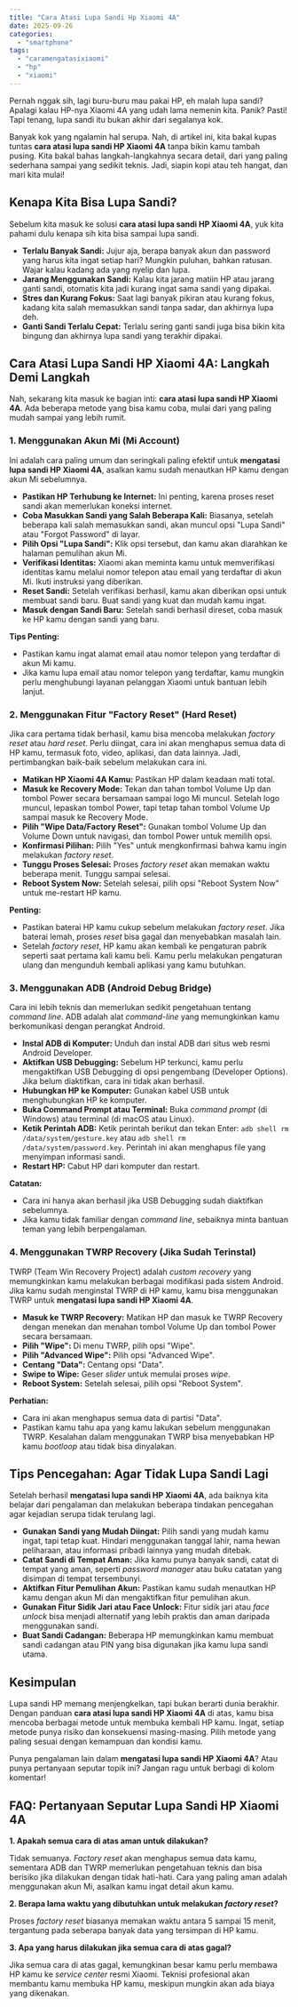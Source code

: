 ```yaml
---
title: "Cara Atasi Lupa Sandi Hp Xiaomi 4A"
date: 2025-09-26
categories: 
  - "smartphone"
tags: 
  - "caramengatasixiaomi"
  - "hp"
  - "xiaomi"
---
```


Pernah nggak sih, lagi buru-buru mau pakai HP, eh malah lupa sandi? Apalagi kalau HP-nya Xiaomi 4A yang udah lama nemenin kita. Panik? Pasti! Tapi tenang, lupa sandi itu bukan akhir dari segalanya kok.

Banyak kok yang ngalamin hal serupa. Nah, di artikel ini, kita bakal kupas tuntas **cara atasi lupa sandi HP Xiaomi 4A** tanpa bikin kamu tambah pusing. Kita bakal bahas langkah-langkahnya secara detail, dari yang paling sederhana sampai yang sedikit teknis. Jadi, siapin kopi atau teh hangat, dan mari kita mulai!

## Kenapa Kita Bisa Lupa Sandi?

Sebelum kita masuk ke solusi **cara atasi lupa sandi HP Xiaomi 4A**, yuk kita pahami dulu kenapa sih kita bisa sampai lupa sandi.

- **Terlalu Banyak Sandi:** Jujur aja, berapa banyak akun dan password yang harus kita ingat setiap hari? Mungkin puluhan, bahkan ratusan. Wajar kalau kadang ada yang nyelip dan lupa.
- **Jarang Menggunakan Sandi:** Kalau kita jarang matiin HP atau jarang ganti sandi, otomatis kita jadi kurang ingat sama sandi yang dipakai.
- **Stres dan Kurang Fokus:** Saat lagi banyak pikiran atau kurang fokus, kadang kita salah memasukkan sandi tanpa sadar, dan akhirnya lupa deh.
- **Ganti Sandi Terlalu Cepat:** Terlalu sering ganti sandi juga bisa bikin kita bingung dan akhirnya lupa sandi yang terakhir dipakai.

## Cara Atasi Lupa Sandi HP Xiaomi 4A: Langkah Demi Langkah

Nah, sekarang kita masuk ke bagian inti: **cara atasi lupa sandi HP Xiaomi 4A**. Ada beberapa metode yang bisa kamu coba, mulai dari yang paling mudah sampai yang lebih rumit.

### 1\. Menggunakan Akun Mi (Mi Account)

Ini adalah cara paling umum dan seringkali paling efektif untuk **mengatasi lupa sandi HP Xiaomi 4A**, asalkan kamu sudah menautkan HP kamu dengan akun Mi sebelumnya.

- **Pastikan HP Terhubung ke Internet:** Ini penting, karena proses reset sandi akan memerlukan koneksi internet.
- **Coba Masukkan Sandi yang Salah Beberapa Kali:** Biasanya, setelah beberapa kali salah memasukkan sandi, akan muncul opsi "Lupa Sandi" atau "Forgot Password" di layar.
- **Pilih Opsi "Lupa Sandi":** Klik opsi tersebut, dan kamu akan diarahkan ke halaman pemulihan akun Mi.
- **Verifikasi Identitas:** Xiaomi akan meminta kamu untuk memverifikasi identitas kamu melalui nomor telepon atau email yang terdaftar di akun Mi. Ikuti instruksi yang diberikan.
- **Reset Sandi:** Setelah verifikasi berhasil, kamu akan diberikan opsi untuk membuat sandi baru. Buat sandi yang kuat dan mudah kamu ingat.
- **Masuk dengan Sandi Baru:** Setelah sandi berhasil direset, coba masuk ke HP kamu dengan sandi yang baru.

**Tips Penting:**

- Pastikan kamu ingat alamat email atau nomor telepon yang terdaftar di akun Mi kamu.
- Jika kamu lupa email atau nomor telepon yang terdaftar, kamu mungkin perlu menghubungi layanan pelanggan Xiaomi untuk bantuan lebih lanjut.

### 2\. Menggunakan Fitur "Factory Reset" (Hard Reset)

Jika cara pertama tidak berhasil, kamu bisa mencoba melakukan _factory reset_ atau _hard reset_. Perlu diingat, cara ini akan menghapus semua data di HP kamu, termasuk foto, video, aplikasi, dan data lainnya. Jadi, pertimbangkan baik-baik sebelum melakukan cara ini.

- **Matikan HP Xiaomi 4A Kamu:** Pastikan HP dalam keadaan mati total.
- **Masuk ke Recovery Mode:** Tekan dan tahan tombol Volume Up dan tombol Power secara bersamaan sampai logo Mi muncul. Setelah logo muncul, lepaskan tombol Power, tapi tetap tahan tombol Volume Up sampai masuk ke Recovery Mode.
- **Pilih "Wipe Data/Factory Reset":** Gunakan tombol Volume Up dan Volume Down untuk navigasi, dan tombol Power untuk memilih opsi.
- **Konfirmasi Pilihan:** Pilih "Yes" untuk mengkonfirmasi bahwa kamu ingin melakukan _factory reset_.
- **Tunggu Proses Selesai:** Proses _factory reset_ akan memakan waktu beberapa menit. Tunggu sampai selesai.
- **Reboot System Now:** Setelah selesai, pilih opsi "Reboot System Now" untuk me-restart HP kamu.

**Penting:**

- Pastikan baterai HP kamu cukup sebelum melakukan _factory reset_. Jika baterai lemah, proses _reset_ bisa gagal dan menyebabkan masalah lain.
- Setelah _factory reset_, HP kamu akan kembali ke pengaturan pabrik seperti saat pertama kali kamu beli. Kamu perlu melakukan pengaturan ulang dan mengunduh kembali aplikasi yang kamu butuhkan.

### 3\. Menggunakan ADB (Android Debug Bridge)

Cara ini lebih teknis dan memerlukan sedikit pengetahuan tentang _command line_. ADB adalah alat _command-line_ yang memungkinkan kamu berkomunikasi dengan perangkat Android.

- **Instal ADB di Komputer:** Unduh dan instal ADB dari situs web resmi Android Developer.
- **Aktifkan USB Debugging:** Sebelum HP terkunci, kamu perlu mengaktifkan USB Debugging di opsi pengembang (Developer Options). Jika belum diaktifkan, cara ini tidak akan berhasil.
- **Hubungkan HP ke Komputer:** Gunakan kabel USB untuk menghubungkan HP ke komputer.
- **Buka Command Prompt atau Terminal:** Buka _command prompt_ (di Windows) atau terminal (di macOS atau Linux).
- **Ketik Perintah ADB:** Ketik perintah berikut dan tekan Enter: `adb shell rm /data/system/gesture.key` atau `adb shell rm /data/system/password.key`. Perintah ini akan menghapus file yang menyimpan informasi sandi.
- **Restart HP:** Cabut HP dari komputer dan restart.

**Catatan:**

- Cara ini hanya akan berhasil jika USB Debugging sudah diaktifkan sebelumnya.
- Jika kamu tidak familiar dengan _command line_, sebaiknya minta bantuan teman yang lebih berpengalaman.

### 4\. Menggunakan TWRP Recovery (Jika Sudah Terinstal)

TWRP (Team Win Recovery Project) adalah _custom recovery_ yang memungkinkan kamu melakukan berbagai modifikasi pada sistem Android. Jika kamu sudah menginstal TWRP di HP kamu, kamu bisa menggunakan TWRP untuk **mengatasi lupa sandi HP Xiaomi 4A**.

- **Masuk ke TWRP Recovery:** Matikan HP dan masuk ke TWRP Recovery dengan menekan dan menahan tombol Volume Up dan tombol Power secara bersamaan.
- **Pilih "Wipe":** Di menu TWRP, pilih opsi "Wipe".
- **Pilih "Advanced Wipe":** Pilih opsi "Advanced Wipe".
- **Centang "Data":** Centang opsi "Data".
- **Swipe to Wipe:** Geser _slider_ untuk memulai proses _wipe_.
- **Reboot System:** Setelah selesai, pilih opsi "Reboot System".

**Perhatian:**

- Cara ini akan menghapus semua data di partisi "Data".
- Pastikan kamu tahu apa yang kamu lakukan sebelum menggunakan TWRP. Kesalahan dalam menggunakan TWRP bisa menyebabkan HP kamu _bootloop_ atau tidak bisa dinyalakan.

## Tips Pencegahan: Agar Tidak Lupa Sandi Lagi

Setelah berhasil **mengatasi lupa sandi HP Xiaomi 4A**, ada baiknya kita belajar dari pengalaman dan melakukan beberapa tindakan pencegahan agar kejadian serupa tidak terulang lagi.

- **Gunakan Sandi yang Mudah Diingat:** Pilih sandi yang mudah kamu ingat, tapi tetap kuat. Hindari menggunakan tanggal lahir, nama hewan peliharaan, atau informasi pribadi lainnya yang mudah ditebak.
- **Catat Sandi di Tempat Aman:** Jika kamu punya banyak sandi, catat di tempat yang aman, seperti _password manager_ atau buku catatan yang disimpan di tempat tersembunyi.
- **Aktifkan Fitur Pemulihan Akun:** Pastikan kamu sudah menautkan HP kamu dengan akun Mi dan mengaktifkan fitur pemulihan akun.
- **Gunakan Fitur Sidik Jari atau Face Unlock:** Fitur sidik jari atau _face unlock_ bisa menjadi alternatif yang lebih praktis dan aman daripada menggunakan sandi.
- **Buat Sandi Cadangan:** Beberapa HP memungkinkan kamu membuat sandi cadangan atau PIN yang bisa digunakan jika kamu lupa sandi utama.

## Kesimpulan

Lupa sandi HP memang menjengkelkan, tapi bukan berarti dunia berakhir. Dengan panduan **cara atasi lupa sandi HP Xiaomi 4A** di atas, kamu bisa mencoba berbagai metode untuk membuka kembali HP kamu. Ingat, setiap metode punya risiko dan konsekuensi masing-masing. Pilih metode yang paling sesuai dengan kemampuan dan kondisi kamu.

Punya pengalaman lain dalam **mengatasi lupa sandi HP Xiaomi 4A**? Atau punya pertanyaan seputar topik ini? Jangan ragu untuk berbagi di kolom komentar!

## FAQ: Pertanyaan Seputar Lupa Sandi HP Xiaomi 4A

**1\. Apakah semua cara di atas aman untuk dilakukan?**

Tidak semuanya. _Factory reset_ akan menghapus semua data kamu, sementara ADB dan TWRP memerlukan pengetahuan teknis dan bisa berisiko jika dilakukan dengan tidak hati-hati. Cara yang paling aman adalah menggunakan akun Mi, asalkan kamu ingat detail akun kamu.

**2\. Berapa lama waktu yang dibutuhkan untuk melakukan _factory reset_?**

Proses _factory reset_ biasanya memakan waktu antara 5 sampai 15 menit, tergantung pada seberapa banyak data yang tersimpan di HP kamu.

**3\. Apa yang harus dilakukan jika semua cara di atas gagal?**

Jika semua cara di atas gagal, kemungkinan besar kamu perlu membawa HP kamu ke _service center_ resmi Xiaomi. Teknisi profesional akan membantu kamu membuka HP kamu, meskipun mungkin akan ada biaya yang dikenakan.
